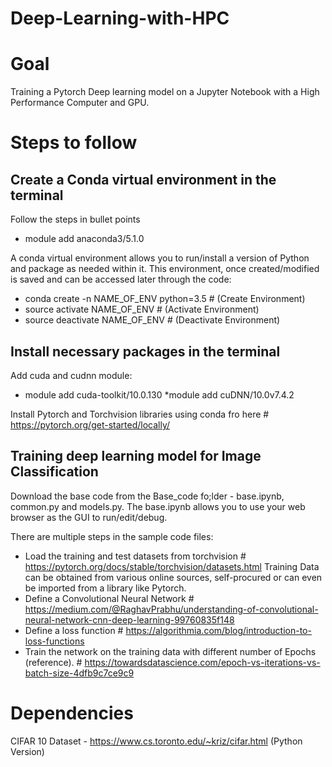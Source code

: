 # Deep-Learning-with-HPC

# Goal
Training a Pytorch Deep learning model on a Jupyter Notebook with a High Performance Computer and GPU.

# Steps to follow

## Create a Conda virtual environment in the terminal

Follow the steps in bullet points
* module add anaconda3/5.1.0

A conda virtual environment allows you to run/install a version of Python and package as needed within it.
This environment, once created/modified is saved and can be accessed later through the code:

* conda create -n NAME_OF_ENV python=3.5                       # (Create Environment)
* source activate NAME_OF_ENV                                  # (Activate Environment)
* source deactivate NAME_OF_ENV                                # (Deactivate Environment)

## Install necessary packages in the terminal
Add cuda and cudnn module:

* module add cuda-toolkit/10.0.130
*module add cuDNN/10.0v7.4.2

Install Pytorch and Torchvision libraries using conda fro here  # https://pytorch.org/get-started/locally/

## Training deep learning model for Image Classification

Download the base code from the Base_code fo;lder -  base.ipynb, common.py and models.py. The base.ipynb allows you to use your web browser as the GUI to run/edit/debug.


There are multiple steps in the sample code files:

*	Load the training and test datasets from torchvision        # https://pytorch.org/docs/stable/torchvision/datasets.html
Training Data can be obtained from various online sources, self-procured or can even be imported from a library like Pytorch.
*	Define a Convolutional Neural Network                       # https://medium.com/@RaghavPrabhu/understanding-of-convolutional-neural-network-cnn-deep-learning-99760835f148
*	Define a loss function                                      # https://algorithmia.com/blog/introduction-to-loss-functions      
*	Train the network on the training data with different number of Epochs (reference).  # https://towardsdatascience.com/epoch-vs-iterations-vs-batch-size-4dfb9c7ce9c9









# Dependencies

CIFAR 10 Dataset - https://www.cs.toronto.edu/~kriz/cifar.html (Python Version)
